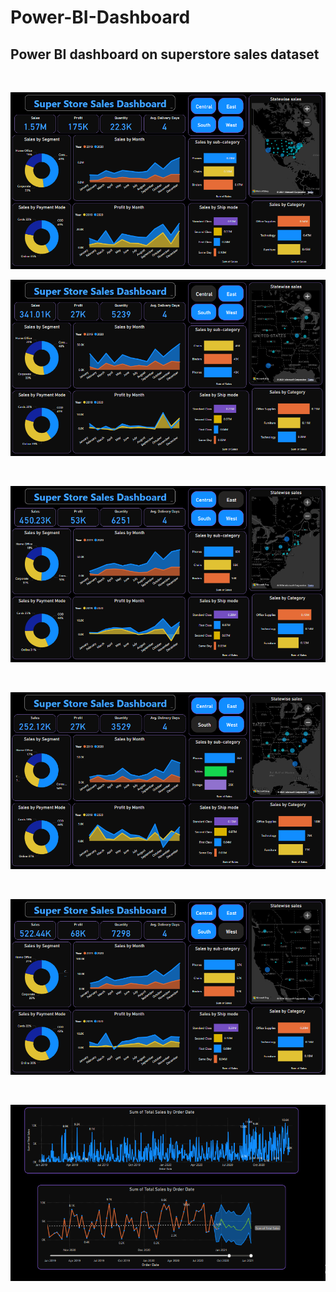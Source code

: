 # Power-BI-Dashboard
## Power BI dashboard on superstore sales dataset

<br>
<p align="center"><img src=image1.png/></p>


<p align="center"><img src=image5.png/></p>
<br>
<p align="center"><img src=image4.png/></p>
<br>
<p align="center"><img src=image3.png/></p>
<br>
<p align="center"><img src=image2.png/></p>
<br>
<p align="center"><img src=imagef.png/></p>
<br>
